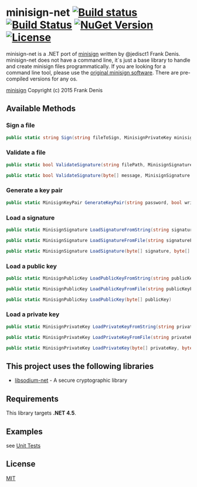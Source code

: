 # minisign-net [![Build status](https://img.shields.io/appveyor/ci/bitbeans/minisign-net.svg?style=flat-square)](https://ci.appveyor.com/project/bitbeans/minisign-net) [![Build Status](https://img.shields.io/travis/bitbeans/minisign-net.svg?style=flat-square)](https://travis-ci.org/bitbeans/minisign-net) [![NuGet Version](https://img.shields.io/nuget/v/minisign-net.svg?style=flat-square)](https://www.nuget.org/packages/minisign-net/) [![License](http://img.shields.io/badge/license-MIT-green.svg?style=flat-square)](https://github.com/bitbeans/minisign-net/blob/master/LICENSE.md)


minisign-net is a .NET port of [minisign](https://github.com/jedisct1/minisign) written by @jedisct1 Frank Denis. minisign-net does not have a command line, it`s just a base library to handle and create minisign files programmatically. If you are looking for a command line tool, please use the [original minisign software](https://jedisct1.github.io/minisign/). There are pre-compiled versions for any os.

[minisign](https://github.com/jedisct1/minisign/blob/master/LICENSE) Copyright (c) 2015 Frank Denis 

## Available Methods

### Sign a file
```csharp
public static string Sign(string fileToSign, MinisignPrivateKey minisignPrivateKey, string untrustedComment = "", string trustedComment = "", string outputFolder = "")
```

### Validate a file
```csharp
public static bool ValidateSignature(string filePath, MinisignSignature signature, MinisignPublicKey publicKey)

public static bool ValidateSignature(byte[] message, MinisignSignature signature, MinisignPublicKey publicKey)
```

### Generate a key pair
```csharp
public static MinisignKeyPair GenerateKeyPair(string password, bool writeOutputFiles = false, string outputFolder = "", string keyPairFileName = "minisign")
```

### Load a signature
```csharp
public static MinisignSignature LoadSignatureFromString(string signatureString, string trustedComment, string globalSignature)

public static MinisignSignature LoadSignatureFromFile(string signatureFile)

public static MinisignSignature LoadSignature(byte[] signature, byte[] trustedComment, byte[] globalSignature)
```

### Load a public key
```csharp
public static MinisignPublicKey LoadPublicKeyFromString(string publicKeyString)

public static MinisignPublicKey LoadPublicKeyFromFile(string publicKeyFile)

public static MinisignPublicKey LoadPublicKey(byte[] publicKey)
```

### Load a private key
```csharp
public static MinisignPrivateKey LoadPrivateKeyFromString(string privateKeyString, string password)

public static MinisignPrivateKey LoadPrivateKeyFromFile(string privateKeyFile, string password)

public static MinisignPrivateKey LoadPrivateKey(byte[] privateKey, byte[] password)
```

## This project uses the following libraries

  * [libsodium-net] - A secure cryptographic library


[libsodium-net]:https://github.com/adamcaudill/libsodium-net

## Requirements

This library targets **.NET 4.5**.

## Examples
see [Unit Tests](https://github.com/bitbeans/minisign-net/tree/master/Tests)

## License
[MIT](https://en.wikipedia.org/wiki/MIT_License)